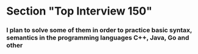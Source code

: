 # Section "Top Interview 150"

### I plan to solve some of them in order to practice basic syntax, semantics in the programming languages C++, Java, Go and other

